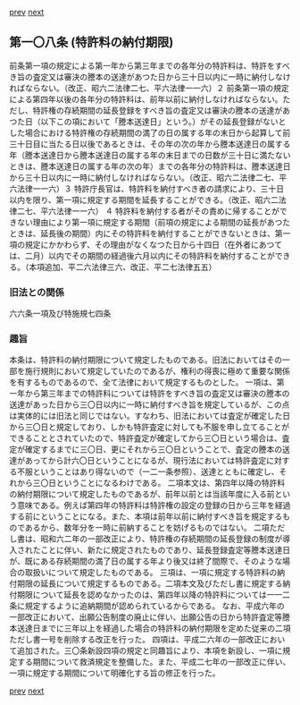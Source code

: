 [prev](/specific/markdowns/特許法/156_Mp-Ch_4-Se_3-At_107.md)
[next](/specific/markdowns/特許法/158_Mp-Ch_4-Se_3-At_109.md)
## 第一〇八条 (特許料の納付期限)
前条第一項の規定による第一年から第三年までの各年分の特許料は、特許をすべき旨の査定又は審決の謄本の送達があつた日から三十日以内に一時に納付しなければならない。（改正、昭六二法律二七、平六法律一一六）２ 前条第一項の規定による第四年以後の各年分の特許料は、前年以前に納付しなければならない。ただし、特許権の存続期間の延長登録をすべき旨の査定又は審決の謄本の送達があつた日（以下この項において「謄本送達日」という。）がその延長登録がないとした場合における特許権の存続期間の満了の日の属する年の末日から起算して前三十日目に当たる日以後であるときは、その年の次の年から謄本送達日の属する年（謄本送達日から謄本送達日の属する年の末日までの日数が三十日に満たないときは、謄本送達日の属する年の次の年）までの各年分の特許料は、謄本送達日から三十日以内に一時に納付しなければならない。（改正、昭六二法律二七、平六法律一一六）３ 特許庁長官は、特許料を納付すべき者の請求により、三十日以内を限り、第一項に規定する期間を延長することができる。（改正、昭六二法律二七、平六法律一一六）
４ 特許料を納付する者がその責めに帰することができない理由により第一項に規定する期間（前項の規定による期間の延長があつたときは、延長後の期間）内にその特許料を納付することができないときは、第一項の規定にかかわらず、その理由がなくなつた日から十四日（在外者にあつては、二月）以内でその期間の経過後六月以内にその特許料を納付することができる。（本項追加、平二六法律三六、改正、平二七法律五五）

### 旧法との関係
六六条一項及び特施規七四条

### 趣旨
本条は、特許料の納付期限について規定したものである。旧法においてはその一部を施行規則において規定していたのであるが、権利の得喪に極めて重要な関係を有するものであるので、全て法律において規定するものとした。
一項は、第一年から第三年までの特許料については特許をすべき旨の査定又は審決の謄本の送達があった日から三〇日以内に一時に納付すべき旨を規定しているが、この点は実体的には旧法と同じではない。すなわち、旧法においては査定が確定した日から三〇日と規定しており、しかも特許査定に対しても不服を申し立てることができることとされていたので、特許査定が確定してから三〇日という場合は、査定が確定するまでに三〇日、更にそれから三〇日ということで、査定の謄本の送達があってから計六〇日ということになるが、現行法においては特許査定に対する不服ということはあり得ないので（一二一条参照）、送達とともに確定し、それから三〇日ということになるわけである。
二項本文は、第四年以降の特許料の納付期限について規定したものであるが、前年以前とは当該年度に入る前という意味である。例えば第四年の特許料は特許権の設定の登録の日から三年を経過する前にということになる。また、本項は前年以前に納付すべき旨を規定するものであるから、数年分を一時に前納することを妨げるものではない。
二項ただし書は、昭和六二年の一部改正により、特許権の存続期間の延長登録の制度が導入されたことに伴い、新たに規定されたものであり、延長登録査定等謄本送達日が、既にある存続期間の満了日の属する年より後又は終了間際で、そのような場合の取扱いについて規定したものである。
三項は、一項に規定する特許料の納付期限の延長について規定するものである。二項本文及びただし書に規定する納付期限について延長を認めなかったのは、第四年以降の特許料については一一二条に規定するように追納期間が認められているからである。
なお、平成六年の一部改正において、出願公告制度の廃止に伴い、出願公告の日から特許査定等謄本送達日までに三年以上を経過した場合の特許料の納付期限を定めた従来の二項ただし書一号を削除する改正を行った。
四項は、平成二六年の一部改正において追加された。三〇条新設四項の規定と同趣旨により、本項を新設し、一項に規定する期間について救済規定を整備した。また、平成二七年の一部改正に伴い、一項に規定する期間について明確化する旨の修正を行った。

[prev](/specific/markdowns/特許法/156_Mp-Ch_4-Se_3-At_107.md)
[next](/specific/markdowns/特許法/158_Mp-Ch_4-Se_3-At_109.md)